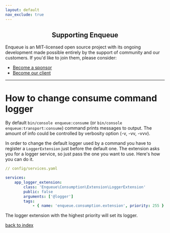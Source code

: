 ```yaml
---
layout: default
nav_exclude: true
---
```

<h2 align="center">Supporting Enqueue</h2>

Enqueue is an MIT-licensed open source project with its ongoing development made possible entirely by the support of community and our customers. If you'd like to join them, please consider:

- [Become a sponsor](https://www.patreon.com/makasim)
- [Become our client](http://forma-pro.com/)

---

# How to change consume command logger

By default `bin/console enqueue:consume` (or `bin/console enqueue:transport:consume`) command prints messages to output.
The amount of info could be controlled by verbosity option (-v, -vv, -vvv).

In order to change the default logger used by a command you have to register a `LoggerExtension` just before the default one.
The extension asks you for a logger service, so just pass the one you want to use.
Here's how you can do it.

```yaml
// config/services.yaml

services:
    app_logger_extension:
        class: 'Enqueue\Consumption\Extension\LoggerExtension'
        public: false
        arguments: ['@logger']
        tags:
            - { name: 'enqueue.consumption.extension', priority: 255 }

```

The logger extension with the highest priority will set its logger.

[back to index](../../index.md)



